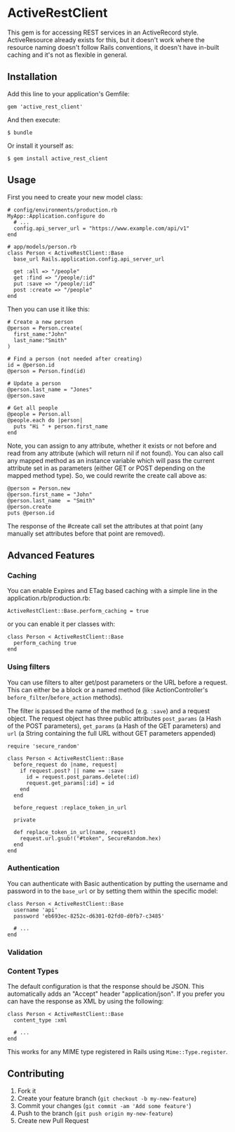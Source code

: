 # ActiveRestClient

This gem is for accessing REST services in an ActiveRecord style.  ActiveResource already exists for this, but it doesn't work where the resource naming doesn't follow Rails conventions, it doesn't have in-built caching and it's not as flexible in general.

## Installation

Add this line to your application's Gemfile:

    gem 'active_rest_client'

And then execute:

    $ bundle

Or install it yourself as:

    $ gem install active_rest_client

## Usage

First you need to create your new model class:

```
# config/environments/production.rb
MyApp::Application.configure do
  # ...
  config.api_server_url = "https://www.example.com/api/v1"
end

# app/models/person.rb
class Person < ActiveRestClient::Base
  base_url Rails.application.config.api_server_url

  get :all => "/people"
  get :find => "/people/:id"
  put :save => "/people/:id"
  post :create => "/people"
end
```

Then you can use it like this:

```
# Create a new person
@person = Person.create(
  first_name:"John"
  last_name:"Smith"
)

# Find a person (not needed after creating)
id = @person.id
@person = Person.find(id)

# Update a person
@person.last_name = "Jones"
@person.save

# Get all people
@people = Person.all
@people.each do |person|
  puts "Hi " + person.first_name
end
```

Note, you can assign to any attribute, whether it exists or not before and read from any attribute (which will return nil if not found).  You can also call any mapped method as an instance variable which will pass the current attribute set in as parameters (either GET or POST depending on the mapped method type).  So, we could rewrite the create call above as:

```
@person = Person.new
@person.first_name = "John"
@person.last_name  = "Smith"
@person.create
puts @person.id
```

The response of the #create call set the attributes at that point (any manually set attributes before that point are removed).

## Advanced Features

### Caching

You can enable Expires and ETag based caching with a simple line in the application.rb/production.rb:

```
ActiveRestClient::Base.perform_caching = true
```

or you can enable it per classes with:

```
class Person < ActiveRestClient::Base
  perform_caching true
end
```

### Using filters

You can use filters to alter get/post parameters or the URL before a request.  This can either be a block or a named method (like ActionController's `before_filter`/`before_action` methods).

The filter is passed the name of the method (e.g. `:save`) and a request object. The request object has three public attributes `post_params` (a Hash of the POST parameters), `get_params` (a Hash of the GET parameters) and `url` (a String containing the full URL without GET parameters appended)

```
require 'secure_random'

class Person < ActiveRestClient::Base
  before_request do |name, request|
    if request.post? || name == :save
      id = request.post_params.delete(:id)
      request.get_params[:id] = id
    end
  end

  before_request :replace_token_in_url

  private

  def replace_token_in_url(name, request)
    request.url.gsub!("#token", SecureRandom.hex)
  end
end
```

### Authentication

You can authenticate with Basic authentication by putting the username and password in to the `base_url` or by setting them within the specific model:

```
class Person < ActiveRestClient::Base
  username 'api'
  password 'eb693ec-8252c-d6301-02fd0-d0fb7-c3485'

  # ...
end
```

### Validation



### Content Types

The default configuration is that the response should be JSON.  This automatically adds an "Accept" header "application/json".  If you prefer you can have the response as XML by using the following:

```
class Person < ActiveRestClient::Base
  content_type :xml

  # ...
end
```

This works for any MIME type registered in Rails using `Mime::Type.register`.

## Contributing

1. Fork it
2. Create your feature branch (`git checkout -b my-new-feature`)
3. Commit your changes (`git commit -am 'Add some feature'`)
4. Push to the branch (`git push origin my-new-feature`)
5. Create new Pull Request
